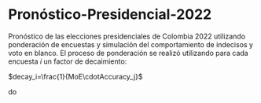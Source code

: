 # Pronóstico-Presidencial-2022
Pronóstico de las elecciones presidenciales de Colombia 2022 utilizando ponderación de encuestas y simulación del comportamiento de indecisos y voto en blanco. El proceso de ponderación se realizó utilizando para cada encuesta $i$ un factor de decaimiento:

$decay_i=\frac{1}{MoE\cdotAccuracy_j}$

do

